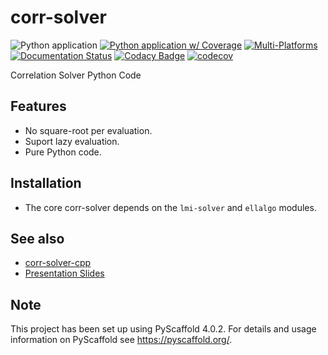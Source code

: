 # corr-solver

![Python application](https://github.com/luk036/corr-solver/workflows/Python%20application/badge.svg)
[![Python application w/ Coverage](https://github.com/luk036/corr-solver/actions/workflows/python-app.yml/badge.svg)](https://github.com/luk036/corr-solver/actions/workflows/python-app.yml)
[![Multi-Platforms](https://github.com/luk036/corr-solver/actions/workflows/multi-platforms.yml/badge.svg)](https://github.com/luk036/corr-solver/actions/workflows/multi-platforms.yml)
[![Documentation Status](https://readthedocs.org/projects/corr-solver/badge/?version=latest)](https://corr-solver.readthedocs.io/en/latest/?badge=latest)
[![Codacy Badge](https://api.codacy.com/project/badge/Grade/a2f75bd3cc1e4c34be4741bdd61168ba)](https://app.codacy.com/app/luk036/corr-solver?utm_source=github.com&utm_medium=referral&utm_content=luk036/corr-solver&utm_campaign=badger)
[![codecov](https://codecov.io/gh/luk036/corr-solver/branch/master/graph/badge.svg)](https://codecov.io/gh/luk036/corr-solver)

Correlation Solver Python Code

## Features

-   No square-root per evaluation.
-   Suport lazy evaluation.
-   Pure Python code.

## Installation

-   The core corr-solver depends on the `lmi-solver` and `ellalgo` modules.

## See also

-   [corr-solver-cpp](https://github.com/luk036/corr-solver-cpp)
-   [Presentation Slides](https://luk036.github.io/cvx)


<!-- pyscaffold-notes -->

## Note

This project has been set up using PyScaffold 4.0.2. For details and usage
information on PyScaffold see https://pyscaffold.org/.
